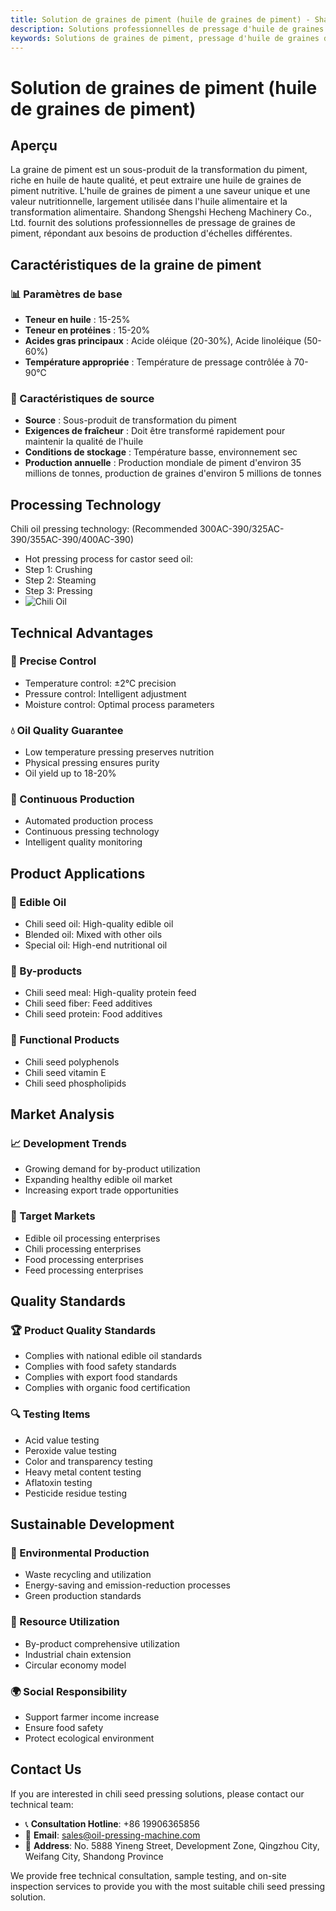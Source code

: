 ```yaml
---
title: Solution de graines de piment (huile de graines de piment) - Shandong Shengshi Hecheng Machinery Co., Ltd.
description: Solutions professionnelles de pressage d'huile de graines de piment, fournissant des équipements et services techniques de transformation d'huile de graines de piment, teneur en huile 15-25%, utilisant un processus de pressage approprié pour mettre en valeur la valeur nutritionnelle, répondant aux besoins différents des petits ateliers aux grandes usines.
keywords: Solutions de graines de piment, pressage d'huile de graines de piment, équipement de transformation de graines de piment, ligne de production d'huile de graines de piment, presse à huile de graines de piment, extraction d'huile de graines de piment, transformation de graines oléagineuses de piment, équipement de pressage d'huile de graines de piment, équipement de production d'huile de graines de piment, usine de transformation d'huile de graines de piment
---
```


# Solution de graines de piment (huile de graines de piment)

## Aperçu

La graine de piment est un sous-produit de la transformation du piment, riche en huile de haute qualité, et peut extraire une huile de graines de piment nutritive. L'huile de graines de piment a une saveur unique et une valeur nutritionnelle, largement utilisée dans l'huile alimentaire et la transformation alimentaire. Shandong Shengshi Hecheng Machinery Co., Ltd. fournit des solutions professionnelles de pressage de graines de piment, répondant aux besoins de production d'échelles différentes.

## Caractéristiques de la graine de piment

### 📊 Paramètres de base
- **Teneur en huile** : 15-25%
- **Teneur en protéines** : 15-20%
- **Acides gras principaux** : Acide oléique (20-30%), Acide linoléique (50-60%)
- **Température appropriée** : Température de pressage contrôlée à 70-90℃

### 🌱 Caractéristiques de source
- **Source** : Sous-produit de transformation du piment
- **Exigences de fraîcheur** : Doit être transformé rapidement pour maintenir la qualité de l'huile
- **Conditions de stockage** : Température basse, environnement sec
- **Production annuelle** : Production mondiale de piment d'environ 35 millions de tonnes, production de graines d'environ 5 millions de tonnes

## Processing Technology
Chili oil pressing technology: (Recommended 300AC-390/325AC-390/355AC-390/400AC-390)
 + Hot pressing process for castor seed oil:
 + Step 1: Crushing
 + Step 2: Steaming
 + Step 3: Pressing
 + ![Chili Oil](/images/辣椒籽热榨工艺_Hot%20pressing%20process%20of%20chili%20seeds.png)

## Technical Advantages

### 🎯 Precise Control
- Temperature control: ±2℃ precision
- Pressure control: Intelligent adjustment
- Moisture control: Optimal process parameters

### 💧 Oil Quality Guarantee
- Low temperature pressing preserves nutrition
- Physical pressing ensures purity
- Oil yield up to 18-20%

### 🔄 Continuous Production
- Automated production process
- Continuous pressing technology
- Intelligent quality monitoring

## Product Applications

### 🍳 Edible Oil
- Chili seed oil: High-quality edible oil
- Blended oil: Mixed with other oils
- Special oil: High-end nutritional oil

### 🥛 By-products
- Chili seed meal: High-quality protein feed
- Chili seed fiber: Feed additives
- Chili seed protein: Food additives

### 💊 Functional Products
- Chili seed polyphenols
- Chili seed vitamin E
- Chili seed phospholipids

## Market Analysis

### 📈 Development Trends
- Growing demand for by-product utilization
- Expanding healthy edible oil market
- Increasing export trade opportunities

### 🎯 Target Markets
- Edible oil processing enterprises
- Chili processing enterprises
- Food processing enterprises
- Feed processing enterprises

## Quality Standards

### 🏆 Product Quality Standards
- Complies with national edible oil standards
- Complies with food safety standards
- Complies with export food standards
- Complies with organic food certification

### 🔍 Testing Items
- Acid value testing
- Peroxide value testing
- Color and transparency testing
- Heavy metal content testing
- Aflatoxin testing
- Pesticide residue testing

## Sustainable Development

### 🌱 Environmental Production
- Waste recycling and utilization
- Energy-saving and emission-reduction processes
- Green production standards

### 🔄 Resource Utilization
- By-product comprehensive utilization
- Industrial chain extension
- Circular economy model

### 🌍 Social Responsibility
- Support farmer income increase
- Ensure food safety
- Protect ecological environment

## Contact Us

If you are interested in chili seed pressing solutions, please contact our technical team:

- 📞 **Consultation Hotline**: +86 19906365856
- 📧 **Email**: sales@oil-pressing-machine.com
- 📍 **Address**: No. 5888 Yineng Street, Development Zone, Qingzhou City, Weifang City, Shandong Province

We provide free technical consultation, sample testing, and on-site inspection services to provide you with the most suitable chili seed pressing solution.